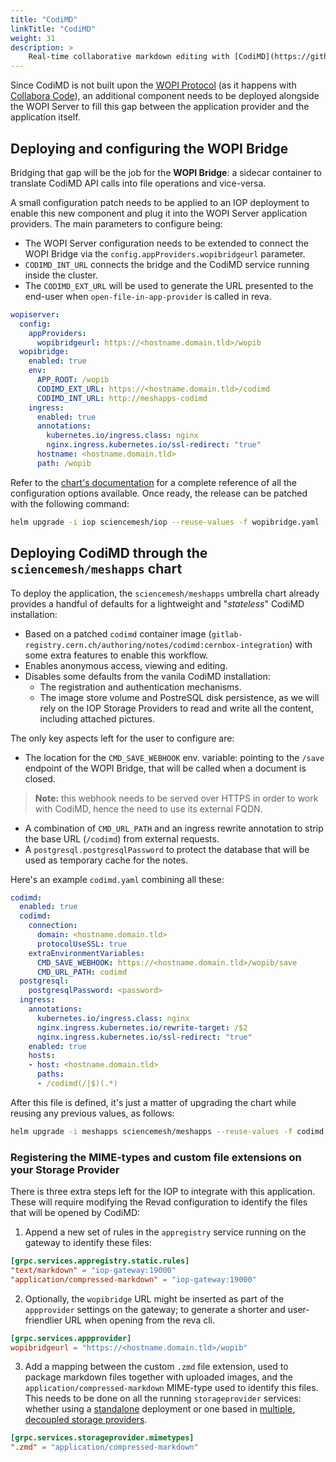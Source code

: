 ```yaml
---
title: "CodiMD"
linkTitle: "CodiMD"
weight: 31
description: >
    Real-time collaborative markdown editing with [CodiMD](https://github.com/hackmdio/codimd)
---
```


Since CodiMD is not built upon the [WOPI Protocol](https://wopi.readthedocs.io/en/latest/) (as it happens with [Collabora Code](../../iop/deployment/wopiserver)), an additional component needs to be deployed alongside the WOPI Server to fill this gap between the application provider and the application itself.

## Deploying and configuring the WOPI Bridge

Bridging that gap will be the job for the **WOPI Bridge**: a sidecar container to translate CodiMD API calls into file operations and vice-versa.

A small configuration patch needs to be applied to an IOP deployment to enable this new component and plug it into the WOPI Server application providers. The main parameters to configure being:

- The WOPI Server configuration needs to be extended to connect the WOPI Bridge via the `config.appProviders.wopibridgeurl` parameter.
- `CODIMD_INT_URL` connects the bridge and the CodiMD service running inside the cluster.
- The `CODIMD_EXT_URL` will be used to generate the URL presented to the end-user when `open-file-in-app-provider` is called in reva.

```yaml
wopiserver:
  config:
    appProviders:
      wopibridgeurl: https://<hostname.domain.tld>/wopib
  wopibridge:
    enabled: true
    env:
      APP_ROOT: /wopib
      CODIMD_EXT_URL: https://<hostname.domain.tld>/codimd
      CODIMD_INT_URL: http://meshapps-codimd
    ingress:
      enabled: true
      annotations:
        kubernetes.io/ingress.class: nginx
        nginx.ingress.kubernetes.io/ssl-redirect: "true"
      hostname: <hostname.domain.tld>
      path: /wopib
```

Refer to the [chart's documentation](https://artifacthub.io/packages/helm/cs3org/wopiserver#wopi-bridge-configuration) for a complete reference of all the configuration options available. Once ready, the release can be patched with the following command:

```bash
helm upgrade -i iop sciencemesh/iop --reuse-values -f wopibridge.yaml
```

## Deploying CodiMD through the `sciencemesh/meshapps` chart

To deploy the application, the `sciencemesh/meshapps` umbrella chart already provides a handful of defaults for a lightweight and "_stateless_" CodiMD installation:

- Based on a patched `codimd` container image (`gitlab-registry.cern.ch/authoring/notes/codimd:cernbox-integration`) with some extra features to enable this workflow.
- Enables anonymous access, viewing and editing.
- Disables some defaults from the vanila CodiMD installation:
  - The registration and authentication mechanisms.
  - The image store volume and PostreSQL disk persistence, as we will rely on the IOP Storage Providers to read and write all the content, including attached pictures.

The only key aspects left for the user to configure are:

- The location for the `CMD_SAVE_WEBHOOK` env. variable: pointing to the `/save` endpoint of the WOPI Bridge, that will be called when a document is closed.

> **Note:** this webhook needs to be served over HTTPS in order to work with CodiMD, hence the need to use its external FQDN.

- A combination of `CMD_URL_PATH` and an ingress rewrite annotation to strip the base URL (`/codimd`) from external requests.
- A `postgresql.postgresqlPassword` to protect the database that will be used as temporary cache for the notes.

Here's an example `codimd.yaml` combining all these:

```yaml
codimd:
  enabled: true
  codimd:
    connection:
      domain: <hostname.domain.tld>
      protocolUseSSL: true
    extraEnvironmentVariables:
      CMD_SAVE_WEBHOOK: https://<hostname.domain.tld>/wopib/save
      CMD_URL_PATH: codimd
  postgresql:
    postgresqlPassword: <password>
  ingress:
    annotations:
      kubernetes.io/ingress.class: nginx
      nginx.ingress.kubernetes.io/rewrite-target: /$2
      nginx.ingress.kubernetes.io/ssl-redirect: "true"
    enabled: true
    hosts:
    - host: <hostname.domain.tld>
      paths:
      - /codimd(/|$)(.*)
```

After this file is defined, it's just a matter of upgrading the chart while reusing any previous values, as follows:

```bash
helm upgrade -i meshapps sciencemesh/meshapps --reuse-values -f codimd.yaml
```

### Registering the MIME-types and custom file extensions on your Storage Provider

There is three extra steps left for the IOP to integrate with this application. These will require modifying the Revad configuration to identify the files that will be opened by CodiMD:

1. Append a new set of rules in the `appregistry` service running on the gateway to identify these files:

```toml
[grpc.services.appregistry.static.rules]
"text/markdown" = "iop-gateway:19000"
"application/compressed-markdown" = "iop-gateway:19000"
```

2. Optionally, the `wopibridge` URL might be inserted as part of the `appprovider` settings on the gateway; to generate a shorter and user-friendlier URL when opening from the reva cli.

```toml
[grpc.services.appprovider]
wopibridgeurl = "https://<hostname.domain.tld>/wopib"
```


3. Add a mapping between the custom `.zmd` file extension, used to package markdown files together with uploaded images, and the `application/compressed-markdown` MIME-type used to identify this files. This needs to be done on all the running `storageprovider` services: whether using a [standalone](../../iop/deployment/kubernetes) deployment or one based in [multiple, decoupled storage providers](../../iop/deployment/kubernetes/providers).


```toml
[grpc.services.storageprovider.mimetypes]
".zmd" = "application/compressed-markdown"
```

